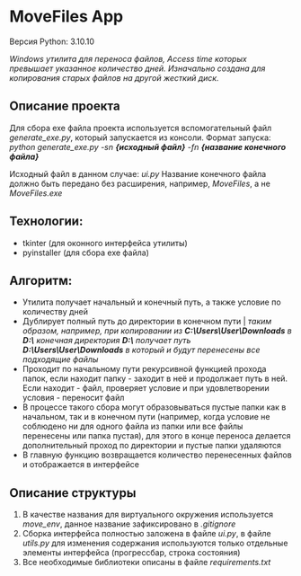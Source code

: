 # MoveFiles App

Версия Python: 3.10.10

*Windows утилита для переноса файлов, Access time которых превышает указанное количество дней. Изначально создана для копирования старых файлов на другой жесткий диск.*

## Описание проекта
Для сбора exe файла проекта используется вспомогательный файл *generate_exe.py*, который запускается из консоли.
Формат запуска: *python generate_exe.py -sn **{исходный файл}** -fn **{название конечного файла}***

Исходный файл в данном случае: *ui.py*
Название конечного файла должно быть передано без расширения, например, *MoveFiles*, а не *MoveFiles.exe*

## Технологии:
- tkinter (для оконного интерфейса утилиты)
- pyinstaller (для сбора exe файла)

## Алгоритм:
- Утилита получает начальный и конечный путь, а также условие по количеству дней
- Дублирует полный путь до директории в конечном пути | *таким образом, например, при копировании из **C:\\Users\\User\\Downloads** в **D:\\** конечная директория **D:\\** получает путь **D:\\Users\\User\\Downloads** в который и будут перенесены все подходящие файлы*
- Проходит по начальному пути рекурсивной функцией прохода папок, если находит папку - заходит в неё и продолжает путь в ней. Если находит - файл, проверяет условие и при удовлетворении условия - переносит файл
- В процессе такого сбора могут образовываться пустые папки как в начальном, так и в конечном пути (например, когда условие не соблюдено ни для одного файла из папки или все файлы перенесены или папка пустая), для этого в конце переноса делается дополнительный проход по директории и пустые папки удаляются
- В главную функцию возвращается количество перенесенных файлов и отображается в интерфейсе

## Описание структуры
1. В качестве названия для виртуального окружения используется *move_env*, данное название зафиксировано в *.gitignore*
2. Сборка интерфейса полностью заложена в файле *ui.py*, в файле *utils.py* для изменения содержания используются только отдельные элементы интерфейса (прогрессбар, строка состояния)
3. Все необходимые библиотеки описаны в файле *requirements.txt*
